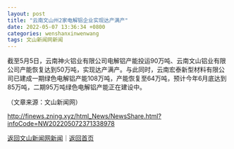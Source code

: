 ```yaml
---
layout: post
title: "云南文山州2家电解铝企业实现达产满产"
date: 2022-05-07 13:36:34 +0800
categories: wenshanxinwenwang
tags: 文山新闻网新闻
---
```

<p>截至5月5日，云南神火铝业有限公司电解铝产能投运90万吨、云南文山铝业有限公司产能恢复达到50万吨，实现达产满产。与此同时，云南宏泰新型材料有限公司已建成一期绿色电解铝产能108万吨，产能恢复至64万吨，预计今年6月底达到85万吨，二期95万吨绿色电解铝产能正在建设中。</p><p class="em_media">（文章来源：文山新闻网）</p>

<http://finews.zning.xyz/html_News/NewsShare.html?infoCode=NW202205072371338978>

[返回文山新闻网新闻](//finews.withounder.com/category/wenshanxinwenwang.html)｜[返回首页](//finews.withounder.com/)